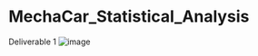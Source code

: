 # MechaCar_Statistical_Analysis

Deliverable 1
![image](https://user-images.githubusercontent.com/111020934/202953301-65d57559-9c49-466f-887a-4b188ff7c10c.png)
